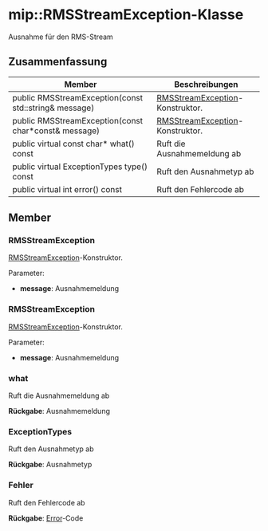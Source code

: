 # <a name="class-miprmsstreamexception"></a>mip::RMSStreamException-Klasse 
Ausnahme für den RMS-Stream
  
## <a name="summary"></a>Zusammenfassung
 Member                        | Beschreibungen                                
--------------------------------|---------------------------------------------
 public RMSStreamException(const std::string& message)  |  [RMSStreamException](class_mip_rmsstreamexception.md)-Konstruktor.
 public RMSStreamException(const char*const& message)  |  [RMSStreamException](class_mip_rmsstreamexception.md)-Konstruktor.
 public virtual const char* what() const  |  Ruft die Ausnahmemeldung ab
 public virtual ExceptionTypes type() const  |  Ruft den Ausnahmetyp ab
 public virtual int error() const  |  Ruft den Fehlercode ab
  
## <a name="members"></a>Member
  
### <a name="rmsstreamexception"></a>RMSStreamException
[RMSStreamException](class_mip_rmsstreamexception.md)-Konstruktor.

Parameter:  
* **message**: Ausnahmemeldung


  
### <a name="rmsstreamexception"></a>RMSStreamException
[RMSStreamException](class_mip_rmsstreamexception.md)-Konstruktor.

Parameter:  
* **message**: Ausnahmemeldung


  
### <a name="what"></a>what
Ruft die Ausnahmemeldung ab

  
**Rückgabe**: Ausnahmemeldung
  
### <a name="exceptiontypes"></a>ExceptionTypes
Ruft den Ausnahmetyp ab

  
**Rückgabe**: Ausnahmetyp
  
### <a name="error"></a>Fehler
Ruft den Fehlercode ab

  
**Rückgabe**: [Error](class_mip_error.md)-Code